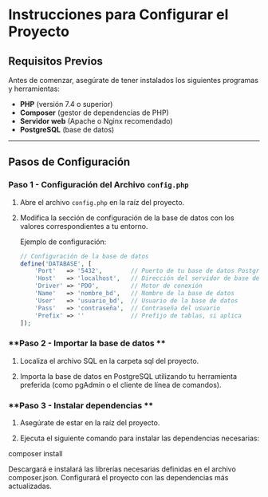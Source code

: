 # **Instrucciones para Configurar el Proyecto**

## **Requisitos Previos**
Antes de comenzar, asegúrate de tener instalados los siguientes programas y herramientas:

- **PHP** (versión 7.4 o superior)
- **Composer** (gestor de dependencias de PHP)
- **Servidor web** (Apache o Nginx recomendado)
- **PostgreSQL** (base de datos)

---

## **Pasos de Configuración**

### **Paso 1 - Configuración del Archivo `config.php`**
1. Abre el archivo `config.php` en la raíz del proyecto.
2. Modifica la sección de configuración de la base de datos con los valores correspondientes a tu entorno.

   Ejemplo de configuración:
   ```php
   // Configuración de la base de datos
   define('DATABASE', [
       'Port'   => '5432',        // Puerto de tu base de datos PostgreSQL
       'Host'   => 'localhost',   // Dirección del servidor de base de datos
       'Driver' => 'PDO',         // Motor de conexión
       'Name'   => 'nombre_bd',   // Nombre de la base de datos
       'User'   => 'usuario_bd',  // Usuario de la base de datos
       'Pass'   => 'contraseña',  // Contraseña del usuario
       'Prefix' => ''             // Prefijo de tablas, si aplica
   ]);

### **Paso 2 - Importar la base de datos **
1. Localiza el archivo SQL en la carpeta sql del proyecto.

2. Importa la base de datos en PostgreSQL utilizando tu herramienta preferida (como pgAdmin o el cliente de línea de comandos).


### **Paso 3 - Instalar dependencias **

1. Asegúrate de estar en la raíz del proyecto.

2. Ejecuta el siguiente comando para instalar las dependencias necesarias:

composer install

Descargará e instalará las librerías necesarias definidas en el archivo composer.json.
Configurará el proyecto con las dependencias más actualizadas.